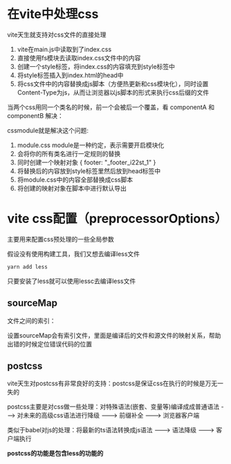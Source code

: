 # 在vite中处理css

vite天生就支持对css文件的直接处理
1. vite在main.js中读取到了index.css
2. 直接使用fs模块去读取index.css文件中的内容
3. 创建一个style标签，将index.css的内容填充到style标签中
4. 将style标签插入到index.html的head中
5. 将css文件中的内容替换成js脚本（方便热更新和css模块化），同时设置Content-Type为js，从而让浏览器以js脚本的形式来执行css后缀的文件

当两个css用同一个类名的时候，前一个会被后一个覆盖，看 componentA 和 componentB 解决：

cssmodule就是解决这个问题:

1. module.css  module是一种约定，表示需要开启模块化
2. 会将你的所有类名进行一定规则的替换
3. 同时创建一个映射对象 { footer: "_footer_i22st_1" }
4. 将替换后的内容放到style标签里然后放到head标签中
5. 将module.css中的内容全部替换成css脚本
6. 将创建的映射对象在脚本中进行默认导出

# vite css配置（preprocessorOptions）

主要用来配置css预处理的一些全局参数

假设没有使用构建工具，我们又想去编译less文件

```r
yarn add less
```

只要安装了less就可以使用lessc去编译less文件

## sourceMap

文件之间的索引：

设置sourceMap会有索引文件，里面是编译后的文件和源文件的映射关系，帮助出错的时候定位错误代码的位置

## postcss

vite天生对postcss有非常良好的支持：postcss是保证css在执行的时候是万无一失的

postcss主要是对css做一些处理：对特殊语法(嵌套、变量等)编译成成普通语法 ---> 对未来的高级css语法进行降级 ---> 前缀补全 ---> 浏览器客户端

类似于babel对js的处理：将最新的ts语法转换成js语法  ---> 语法降级 ---> 客户端执行

**postcss的功能是包含less的功能的**

